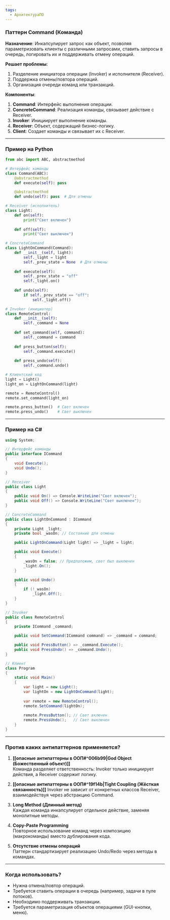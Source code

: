 ```yaml
---
tags:
  - АрхитектураПО
---
```

### Паттерн Command (Команда)
**Назначение**: Инкапсулирует запрос как объект, позволяя параметризовать клиенты с различными запросами, ставить запросы в очередь, логировать их и поддерживать отмену операций.

**Решает проблемы**:
1. Разделение инициатора операции (Invoker) и исполнителя (Receiver).
2. Поддержка отмены/повтора операций.
3. Организация очереди команд или транзакций.

**Компоненты**:
1. **Command**: Интерфейс выполнения операции.
2. **ConcreteCommand**: Реализация команды, связывает действие с Receiver.
3. **Invoker**: Инициирует выполнение команды.
4. **Receiver**: Объект, содержащий бизнес-логику.
5. **Client**: Создает команды и связывает их с Receiver.

---

### Пример на Python
```python
from abc import ABC, abstractmethod

# Интерфейс команды
class Command(ABC):
    @abstractmethod
    def execute(self): pass

    @abstractmethod
    def undo(self): pass  # Для отмены

# Receiver (исполнитель)
class Light:
    def on(self):
        print("Свет включен")
    
    def off(self):
        print("Свет выключен")

# ConcreteCommand
class LightOnCommand(Command):
    def __init__(self, light):
        self._light = light
        self._prev_state = None  # Для отмены
    
    def execute(self):
        self._prev_state = "off"
        self._light.on()
    
    def undo(self):
        if self._prev_state == "off":
            self._light.off()

# Invoker (инициатор)
class RemoteControl:
    def __init__(self):
        self._command = None
    
    def set_command(self, command):
        self._command = command
    
    def press_button(self):
        self._command.execute()
    
    def press_undo(self):
        self._command.undo()

# Клиентский код
light = Light()
light_on = LightOnCommand(light)

remote = RemoteControl()
remote.set_command(light_on)

remote.press_button()  # Свет включен
remote.press_undo()    # Свет выключен
```

---

### Пример на C#
```csharp
using System;

// Интерфейс команды
public interface ICommand
{
    void Execute();
    void Undo();
}

// Receiver
public class Light
{
    public void On() => Console.WriteLine("Свет включен");
    public void Off() => Console.WriteLine("Свет выключен");
}

// ConcreteCommand
public class LightOnCommand : ICommand
{
    private Light _light;
    private bool _wasOn; // Состояние для отмены

    public LightOnCommand(Light light) => _light = light;

    public void Execute()
    {
        _wasOn = false; // Предположим, свет был выключен
        _light.On();
    }

    public void Undo()
    {
        if (!_wasOn) 
            _light.Off();
    }
}

// Invoker
public class RemoteControl
{
    private ICommand _command;

    public void SetCommand(ICommand command) => _command = command;

    public void PressButton() => _command.Execute();
    public void PressUndo() => _command.Undo();
}

// Клиент
class Program
{
    static void Main()
    {
        var light = new Light();
        var lightOn = new LightOnCommand(light);
        
        var remote = new RemoteControl();
        remote.SetCommand(lightOn);
        
        remote.PressButton(); // Свет включен
        remote.PressUndo();   // Свет выключен
    }
}
```

---

### Против каких антипаттернов применяется?
1. **[[опасные антипаттерны в ООП#^006b99|God Object (Божественный объект)]]**  
   Команда разделяет ответственность: Invoker только инициирует действия, а Receiver содержит логику.

2. **[[опасные антипаттерны в ООП#^19f14b|Tight Coupling (Жёсткая связанность)]]** 
   Invoker не зависит от конкретных классов Receiver, взаимодействуя через абстракцию Command.

3. **Long Method (Длинный метод)**  
   Каждая команда инкапсулирует отдельное действие, заменяя монолитные методы.

4. **Copy-Paste Programming**  
   Повторное использование команд через композицию (макрокоманды) вместо дублирования кода.

5. **Отсутствие отмены операций**  
   Паттерн стандартизирует реализацию Undo/Redo через методы в командах.

---

### Когда использовать?
- Нужна отмена/повтор операций.
- Требуется ставить операции в очередь (например, задачи в пуле потоков).
- Необходимо поддерживать транзакции.
- Требуется параметризация объектов операциями (GUI-кнопки, меню).